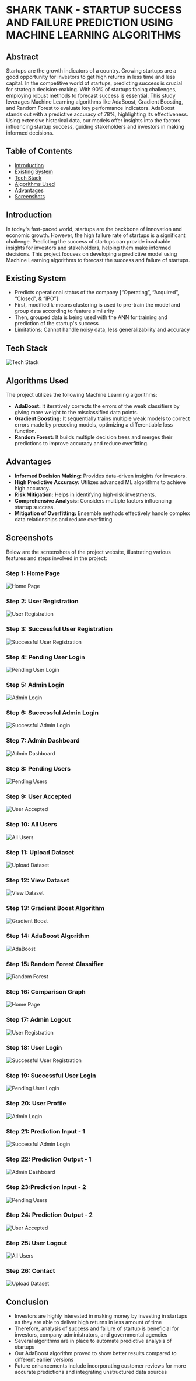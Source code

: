 # SHARK TANK - STARTUP SUCCESS AND FAILURE PREDICTION USING MACHINE LEARNING ALGORITHMS

## Abstract
Startups are the growth indicators of a country. Growing startups are a good opportunity for investors to get high returns in less time and less capital. In the competitive world of startups, predicting success is crucial for strategic decision-making. With 90% of startups facing challenges, employing robust methods to forecast success is essential. This study leverages Machine Learning algorithms like AdaBoost, Gradient Boosting, and Random Forest to evaluate key performance indicators. AdaBoost stands out with a predictive accuracy of 78%, highlighting its effectiveness. Using extensive historical data, our models offer insights into the factors influencing startup success, guiding stakeholders and investors in making informed decisions.

## Table of Contents
- [Introduction](#introduction)
- [Existing System](#existing-system)
- [Tech Stack](#tech-stack)
- [Algorithms Used](#algorithms-used)
- [Advantages](#advantages)
- [Screenshots](#screenshots)

## Introduction
In today's fast-paced world, startups are the backbone of innovation and economic growth. However, the high failure rate of startups is a significant challenge. Predicting the success of startups can provide invaluable insights for investors and stakeholders, helping them make informed decisions. This project focuses on developing a predictive model using Machine Learning algorithms to forecast the success and failure of startups.

## Existing System
- Predicts operational status of the company [“Operating”, “Acquired”, “Closed”, & “IPO”]
- First, modified k-means clustering is used to pre-train the model and group data according to feature similarity
- Then, grouped data is being used with the ANN for training and prediction of the startup's success
- Limitations: Cannot handle noisy data, less generalizability and accuracy 


## Tech Stack
![Tech Stack](path_to_tech_stack_image)



## Algorithms Used
The project utilizes the following Machine Learning algorithms:
- **AdaBoost:** It iteratively corrects the errors of the weak classifiers by giving more weight to the misclassified data points.
- **Gradient Boosting:** It sequentially trains multiple weak models to correct errors made by preceding models, optimizing a differentiable loss function.
- **Random Forest:** It builds multiple decision trees and merges their predictions to improve accuracy and reduce overfitting.

## Advantages
- **Informed Decision Making:** Provides data-driven insights for investors.
- **High Predictive Accuracy:** Utilizes advanced ML algorithms to achieve high accuracy.
- **Risk Mitigation:** Helps in identifying high-risk investments.
- **Comprehensive Analysis:** Considers multiple factors influencing startup success.
- **Mitigation of Overfitting:** Ensemble methods effectively handle complex data relationships and reduce overfitting


## Screenshots
Below are the screenshots of the project website, illustrating various features and steps involved in the project:
### Step 1: Home Page
![Home Page](Documentation/Screenshots/s1.png)

### Step 2: User Registration
![User Registration](Documentation/Screenshots/s2.png)

### Step 3: Successful User Registration
![Successful User Registration](Documentation/Screenshots/s3.png)

### Step 4: Pending User Login
![Pending User Login](Documentation/Screenshots/s4.png)

### Step 5: Admin Login
![Admin Login](Documentation/Screenshots/s5.png)

### Step 6: Successful Admin Login
![Successful Admin Login](Documentation/Screenshots/s6.png)

### Step 7: Admin Dashboard
![Admin Dashboard](Documentation/Screenshots/s7.png)

### Step 8: Pending Users
![Pending Users](Documentation/Screenshots/s8.png)

### Step 9: User Accepted
![User Accepted](Documentation/Screenshots/s9.png)

### Step 10: All Users
![All Users](Documentation/Screenshots/s10.png)

### Step 11: Upload Dataset
![Upload Dataset](Documentation/Screenshots/s11.png)

### Step 12: View Dataset
![View Dataset](Documentation/Screenshots/s12.png)

### Step 13: Gradient Boost Algorithm
![Gradient Boost](Documentation/Screenshots/s13.png)

### Step 14: AdaBoost Algorithm
![AdaBoost](Documentation/Screenshots/s14.png)

### Step 15: Random Forest Classifier
![Random Forest](Documentation/Screenshots/s15.png)

### Step 16:  Comparison Graph
![Home Page](Documentation/Screenshots/s16.png)

### Step 17: Admin Logout
![User Registration](Documentation/Screenshots/s17.png)

### Step 18: User Login
![Successful User Registration](Documentation/Screenshots/s18.png)

### Step 19: Successful User Login
![Pending User Login](Documentation/Screenshots/s19.png)

### Step 20: User Profile
![Admin Login](Documentation/Screenshots/s20.png)

### Step 21: Prediction Input - 1
![Successful Admin Login](Documentation/Screenshots/s21.png)

### Step 22: Prediction Output - 1
![Admin Dashboard](Documentation/Screenshots/s22.png)

### Step 23:Prediction Input - 2
![Pending Users](Documentation/Screenshots/s23.png)

### Step 24: Prediction Output - 2
![User Accepted](Documentation/Screenshots/s24.png)

### Step 25: User Logout
![All Users](Documentation/Screenshots/s25.png)

### Step 26: Contact
![Upload Dataset](Documentation/Screenshots/s26.png)


## Conclusion
- Investors are highly interested in making money by investing in startups as they are able to deliver high returns in less amount of time
- Therefore, analysis of success and failure of startup is beneficial for investors, company administrators, and governmental agencies
- Several algorithms are in place to automate predictive analysis of startups
- Our AdaBoost algorithm proved to show better results compared to different earlier versions
- Future enhancements include incorporating customer reviews for more accurate predictions and integrating unstructured data sources
